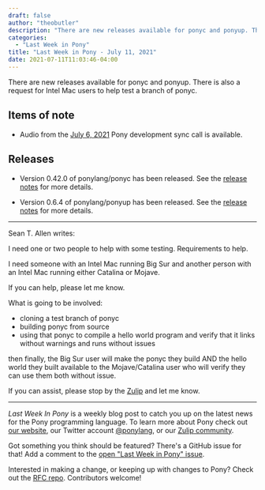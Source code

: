```yaml
---
draft: false
author: "theobutler"
description: "There are new releases available for ponyc and ponyup. There is also a request for Intel Mac users to help test  a branch of ponyc."
categories:
  - "Last Week in Pony"
title: "Last Week in Pony - July 11, 2021"
date: 2021-07-11T11:03:46-04:00
---
```


There are new releases available for ponyc and ponyup. There is also a request for Intel Mac users to help test  a branch of ponyc.

<!-- more -->

## Items of note

- Audio from the [July 6, 2021](https://sync-recordings.ponylang.io/r/2021-07-06.m4a) Pony development sync call is available.

## Releases

- Version 0.42.0 of ponylang/ponyc has been released.
See the [release notes](https://github.com/ponylang/ponyc/releases/tag/0.42.0) for more details.

- Version 0.6.4 of ponylang/ponyup has been released.
See the [release notes](https://github.com/ponylang/ponyup/releases/tag/0.6.4) for more details.

---
Sean T. Allen writes:

I need one or two people to help with some testing. Requirements to help.

I need someone with an Intel Mac running Big Sur and another person with an Intel Mac running either Catalina or Mojave.

If you can help, please let me know.

What is going to be involved:

- cloning a test branch of ponyc
- building ponyc from source
- using that ponyc to compile a hello world program and verify that it links without warnings and runs without issues

then finally, the Big Sur user will make the ponyc they build AND the hello world they built available to the Mojave/Catalina user who will verify they can use them both without issue.

If you can assist, please stop by the [Zulip](https://ponylang.zulipchat.com/#narrow/stream/189934-general/topic/MacOS.20testing.20help.20needed) and let me know.

---

_Last Week In Pony_ is a weekly blog post to catch you up on the latest news for the Pony programming language. To learn more about Pony check out [our website](https://ponylang.io), our Twitter account [@ponylang](https://twitter.com/ponylang), or our [Zulip community](https://ponylang.zulipchat.com).

Got something you think should be featured? There's a GitHub issue for that! Add a comment to the [open "Last Week in Pony" issue](https://github.com/ponylang/ponylang.github.io/issues?q=is%3Aissue+is%3Aopen+label%3Alast-week-in-pony).

Interested in making a change, or keeping up with changes to Pony? Check out the [RFC repo](https://github.com/ponylang/rfcs). Contributors welcome!
